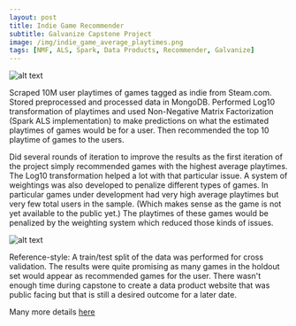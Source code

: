 ```yaml
---
layout: post
title: Indie Game Recommender
subtitle: Galvanize Capstone Project
image: /img/indie_game_average_playtimes.png
tags: [NMF, ALS, Spark, Data Products, Recommender, Galvanize]
---
```


![alt text](pixelatedbrian.github.io/img/indie_game_average_playtimes.png)

Scraped 10M user playtimes of games tagged as indie from Steam.com. Stored preprocessed and processed data in MongoDB. Performed Log10 transformation of playtimes and used Non-Negative Matrix Factorization (Spark ALS implementation) to make predictions on what the estimated playtimes of games would be for a user. Then recommended the top 10 playtime of games to the users. 

Did several rounds of iteration to improve the results as the first iteration of the project simply recommended games with the highest average playtimes. The Log10 transformation helped a lot with that particular issue. A system of weightings was also developed to penalize different types of games. In particular games under development had very high average playtimes but very few total users in the sample. (Which makes sense as the game is not yet available to the public yet.) The playtimes of these games would be penalized by the weighting system which reduced those kinds of issues.

![alt text](pixelatedbrian.github.io/img/rmse_vs_rank.png)

Reference-style: 
A train/test split of the data was performed for cross validation. The results were quite promising as many games in the holdout set would appear as recommended games for the user. There wasn't enough time during capstone to create a data product website that was public facing but that is still a desired outcome for a later date.

Many more details [here](https://github.com/pixelatedbrian/Indie-Game-Recommender/blob/master/README.md)
